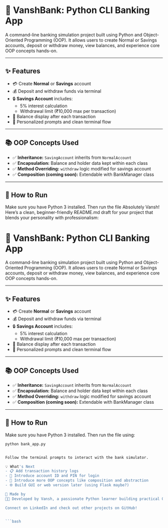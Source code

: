 # 🏦 VanshBank: Python CLI Banking App

A command-line banking simulation project built using Python and Object-Oriented Programming (OOP). It allows users to create Normal or Savings accounts, deposit or withdraw money, view balances, and experience core OOP concepts hands-on.

---

## ✨ Features

- 💳 Create **Normal** or **Savings** account
- 💰 Deposit and withdraw funds via terminal
- 🔒 **Savings Account** includes:
  - 5% interest calculation
  - Withdrawal limit (₹10,000 max per transaction)
- 🎯 Balance display after each transaction
- 🎉 Personalized prompts and clean terminal flow

---

## 📚 OOP Concepts Used

- ✅ **Inheritance:** `SavingAccount` inherits from `NormalAccount`
- ✅ **Encapsulation:** Balance and holder data kept within each class
- ✅ **Method Overriding:** `withdraw` logic modified for savings account
- ✅ **Composition (coming soon):** Extendable with BankManager class

---

## 🚀 How to Run

Make sure you have Python 3 installed. Then run the file 
Absolutely Vansh! Here’s a clean, beginner-friendly README.md draft for your project that blends your personality with professionalism:

# 🏦 VanshBank: Python CLI Banking App

A command-line banking simulation project built using Python and Object-Oriented Programming (OOP). It allows users to create Normal or Savings accounts, deposit or withdraw money, view balances, and experience core OOP concepts hands-on.

---

## ✨ Features

- 💳 Create **Normal** or **Savings** account
- 💰 Deposit and withdraw funds via terminal
- 🔒 **Savings Account** includes:
  - 5% interest calculation
  - Withdrawal limit (₹10,000 max per transaction)
- 🎯 Balance display after each transaction
- 🎉 Personalized prompts and clean terminal flow

---

## 📚 OOP Concepts Used

- ✅ **Inheritance:** `SavingAccount` inherits from `NormalAccount`
- ✅ **Encapsulation:** Balance and holder data kept within each class
- ✅ **Method Overriding:** `withdraw` logic modified for savings account
- ✅ **Composition (coming soon):** Extendable with BankManager class

---

## 🚀 How to Run

Make sure you have Python 3 installed. Then run the file using:

```bash
python bank_app.py


Follow the terminal prompts to interact with the bank simulator.

💡 What's Next
- 📋 Add transaction history logs
- 🔑 Introduce account ID and PIN for login
- 🧠 Introduce more OOP concepts like composition and abstraction
- 🌐 Build GUI or web version later (using Flask maybe?)

🤵 Made by
👨‍💻 Developed by Vansh, a passionate Python learner building practical OOP projects to grow as a full-stack developer. This repo reflects not just code, but curiosity, clarity, and creativity.

Connect on LinkedIn and check out other projects on GitHub!


```bash
